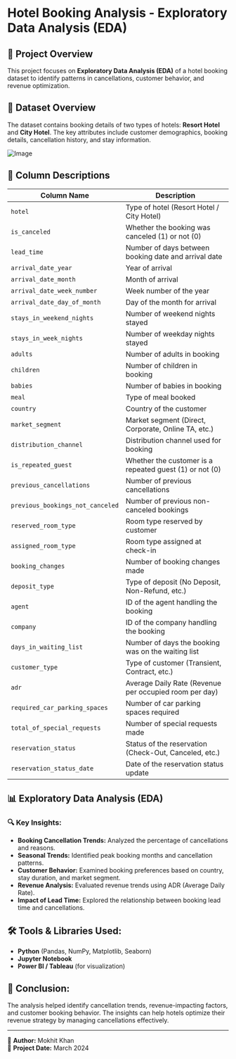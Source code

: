 # Hotel Booking Analysis - Exploratory Data Analysis (EDA)

## 📌 Project Overview
This project focuses on **Exploratory Data Analysis (EDA)** of a hotel booking dataset to identify patterns in cancellations, customer behavior, and revenue optimization.

## 🏨 Dataset Overview
The dataset contains booking details of two types of hotels: **Resort Hotel** and **City Hotel**. The key attributes include customer demographics, booking details, cancellation history, and stay information.

![Image](https://github.com/user-attachments/assets/e1ae7c63-a4c6-4a56-94af-2e01a716d8f1)

## 📂 Column Descriptions
| Column Name | Description |
|-------------|------------|
| `hotel` | Type of hotel (Resort Hotel / City Hotel) |
| `is_canceled` | Whether the booking was canceled (1) or not (0) |
| `lead_time` | Number of days between booking date and arrival date |
| `arrival_date_year` | Year of arrival |
| `arrival_date_month` | Month of arrival |
| `arrival_date_week_number` | Week number of the year |
| `arrival_date_day_of_month` | Day of the month for arrival |
| `stays_in_weekend_nights` | Number of weekend nights stayed |
| `stays_in_week_nights` | Number of weekday nights stayed |
| `adults` | Number of adults in booking |
| `children` | Number of children in booking |
| `babies` | Number of babies in booking |
| `meal` | Type of meal booked |
| `country` | Country of the customer |
| `market_segment` | Market segment (Direct, Corporate, Online TA, etc.) |
| `distribution_channel` | Distribution channel used for booking |
| `is_repeated_guest` | Whether the customer is a repeated guest (1) or not (0) |
| `previous_cancellations` | Number of previous cancellations |
| `previous_bookings_not_canceled` | Number of previous non-canceled bookings |
| `reserved_room_type` | Room type reserved by customer |
| `assigned_room_type` | Room type assigned at check-in |
| `booking_changes` | Number of booking changes made |
| `deposit_type` | Type of deposit (No Deposit, Non-Refund, etc.) |
| `agent` | ID of the agent handling the booking |
| `company` | ID of the company handling the booking |
| `days_in_waiting_list` | Number of days the booking was on the waiting list |
| `customer_type` | Type of customer (Transient, Contract, etc.) |
| `adr` | Average Daily Rate (Revenue per occupied room per day) |
| `required_car_parking_spaces` | Number of car parking spaces required |
| `total_of_special_requests` | Number of special requests made |
| `reservation_status` | Status of the reservation (Check-Out, Canceled, etc.) |
| `reservation_status_date` | Date of the reservation status update |

## 📊 Exploratory Data Analysis (EDA)
### 🔍 Key Insights:
- **Booking Cancellation Trends:** Analyzed the percentage of cancellations and reasons.
- **Seasonal Trends:** Identified peak booking months and cancellation patterns.
- **Customer Behavior:** Examined booking preferences based on country, stay duration, and market segment.
- **Revenue Analysis:** Evaluated revenue trends using ADR (Average Daily Rate).
- **Impact of Lead Time:** Explored the relationship between booking lead time and cancellations.

## 🛠 Tools & Libraries Used:
- **Python** (Pandas, NumPy, Matplotlib, Seaborn)
- **Jupyter Notebook**
- **Power BI / Tableau** (for visualization)

## 🎯 Conclusion:
The analysis helped identify cancellation trends, revenue-impacting factors, and customer booking behavior. The insights can help hotels optimize their revenue strategy by managing cancellations effectively.

---

🔗 **Author:** Mokhit Khan  
📅 **Project Date:** March 2024
